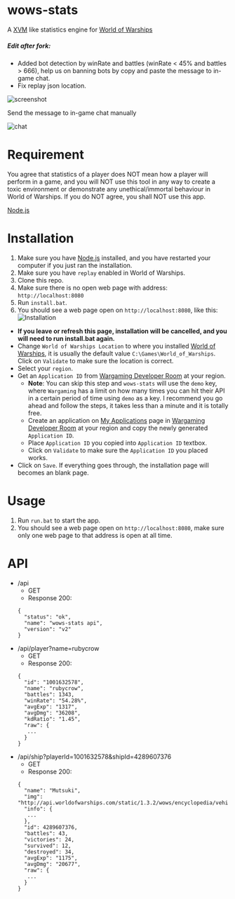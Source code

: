 # wows-stats
A [XVM](http://www.modxvm.com/en/) like statistics engine for [World of Warships](http://worldofwarships.com/)

##### Edit after fork:
- Added bot detection by winRate and battles (winRate < 45% and battles > 666), help us on banning bots by copy and paste the message to in-game chat.
- Fix replay json location.

![screenshot](https://tva1.sinaimg.cn/large/007S8ZIlgy1gdz4gywl0hj31gs0qsne3.jpg)

Send the message to in-game chat manually

![chat](https://tva1.sinaimg.cn/large/007S8ZIlgy1gdz4bfzm3rj30cq063ad9.jpg)

# Requirement
You agree that statistics of a player does NOT mean how a player will perform in a game, and you will NOT use this tool in any way to create a toxic environment or demonstrate any unethical/immortal behaviour in World of Warships.
If you do NOT agree, you shall NOT use this app.

[Node.js](https://nodejs.org/en/)

# Installation
1. Make sure you have [Node.js](https://nodejs.org/en/) installed, and you have restarted your computer if you just ran the installation.
2. Make sure you have `replay` enabled in World of Warships.
3. Clone this repo.
4. Make sure there is no open web page with address: `http://localhost:8080` 
5. Run `install.bat`.
6. You should see a web page open on `http://localhost:8080`, like this:
![Installation](http://i.imgur.com/0Z2byWH.png)
  * **If you leave or refresh this page, installation will be cancelled, and you will need to run install.bat again.**
  * Change `World of Warships Location` to where you installed [World of Warships](http://worldofwarships.com/), it is usually the default value `C:\Games\World_of_Warships`. Click on `Validate` to make sure the location is correct.
  * Select your `region`.
  * Get an `Application ID` from [Wargaming Developer Room](http://na.wargaming.net/developers/) at your region.
    * **Note**: You can skip this step and `wows-stats` will use the `demo` key, where `Wargaming` has a limit on how many times you can hit their API in a certain period of time using `demo` as a key. I recommend you go ahead and follow the steps, it takes less than a minute and it is totally free.
    * Create an application on [My Applications](https://na.wargaming.net/developers/applications/) page in [Wargaming Developer Room](http://na.wargaming.net/developers/) at your region and copy the newly generated `Application ID`.
    * Place `Application ID` you copied into `Application ID` textbox.
    * Click on `Validate` to make sure the `Application ID` you placed works.
  * Click on `Save`. If everything goes through, the installation page will becomes an blank page.

# Usage
1. Run `run.bat` to start the app.
2. You should see a web page open on `http://localhost:8080`, make sure only one web page to that address is open at all time.

# API
* /api
  * GET
  * Response 200:
  ```
  {
    "status": "ok",
    "name": "wows-stats api",
    "version": "v2"
  }
  ```
* /api/player?name=rubycrow
  * GET
  * Response 200:
  ```
  {
    "id": "1001632578",
    "name": "rubycrow",
    "battles": 1343,
    "winRate": "54.28%",
    "avgExp": "1317",
    "avgDmg": "36208",
    "kdRatio": "1.45",
    "raw": {
     ...
    }
  }
  ```
* /api/ship?playerId=1001632578&shipId=4289607376
  * GET
  * Response 200: 
  ```
  {
    "name": "Mutsuki",
    "img": "http://api.worldofwarships.com/static/1.3.2/wows/encyclopedia/vehicle/PJSD005.png",
    "info": {
     ...
    },
    "id": 4289607376,
    "battles": 43,
    "victories": 24,
    "survived": 12,
    "destroyed": 34,
    "avgExp": "1175",
    "avgDmg": "20677",
    "raw": {
     ...
    }
  }
  ```
